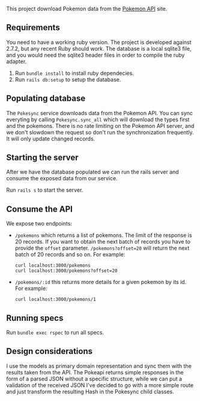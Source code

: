 This project download Pokemon data from the [Pokemon API](https://pokeapi.co/docs/v2) site.

## Requirements

You need to have a working ruby version. The project is developed against 2.7.2, but any recent Ruby should work.
The database is a local sqlite3 file, and you would need the sqlite3 header files in order to compile the ruby adapter.

1. Run `bundle install` to install ruby dependecies.
2. Run `rails db:setup` to setup the database.

## Populating database

The `Pokesync` service downloads data from the Pokemon API. You can sync everyting by calling `Pokesync.sync_all` which will download the types first and the pokemons.
There is no rate limiting on the Pokemon API server, and we don't slowdown the request so don't run the synchronization frequently. It will only update changed records.

## Starting the server

After we have the database populated we can run the rails server and consume
the exposed data from our service.

Run `rails s` to start the server.

## Consume the API

We expose two endpoints:
* `/pokemons` which returns a list of pokemons. The limit of the response is 20 records. If you want to obtain the next batch of records you have to provide the `offset` parameter. `/pokemons?offset=20` will return the next batch of 20 records and so on.
    For example:
    ```
    curl localhost:3000/pokemons
    curl localhost:3000/pokemons?offset=20
    ```
* `/pokemons/:id` this returns more details for a given pokemon by its id.
  For example:
  ```
  curl localhost:3000/pokemons/1
  ```

## Running specs

Run `bundle exec rspec` to run all specs.

## Design considerations

I use the models as primary domain representation and sync them with the results taken from the API. The Pokeapi returns simple responses in the form of a parsed JSON without a specific structure, while we can put a validation of the received JSON I've decided to go with a more simple route and just transform the resulting Hash in the Pokesync child classes.
